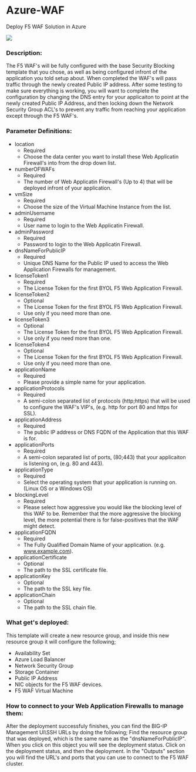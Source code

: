 # Azure-WAF
Deploy F5 WAF Solution in Azure  

<a href="https://portal.azure.com/#create/Microsoft.Template/uri/https%3A%2F%2Fraw.githubusercontent.com%2Ff5devcentral%2Ff5-azure-waf-community%2Fmaster%2Fazuredeploy.json" target="_blank">
    <img src="http://azuredeploy.net/deploybutton.png"/>
</a>

### Description:
The F5 WAF's will be fully configured with the base Security Blocking template that you chose, as well as being configured infront of the application you told setup about.  When completed the WAF's will pass traffic through the newly created Public IP address.  After some testing to make sure everything is working, you will want to complete the configuration by changing the DNS entry for your applicaiton to point at the newly created Public IP Address, and then locking down the Network Security Group ACL's to prevent any traffic from reaching your application except through the F5 WAF's.

### Parameter Definitions: ###

* location
  * Required
  * Choose the data center you want to install these Web Applicatin Firewall's into from the drop down list.
* numberOFWAFs
  * Required
  * The number of Web Applicatin Firewall's (Up to 4) that will be deployed infront of your application.
* vmSize
  * Required
  * Choose the size of the Virtual Machine Instance from the list.
* adminUsername
  * Required
  * User name to login to the Web Applicatin Firewall.
* adminPassword
  * Required
  * Password to login to the Web Applicatin Firewall.
* dnsNameForPublicIP
  * Required
  * Unique DNS Name for the Public IP used to access the Web Application Firewalls for management.
* licenseToken1
  * Required
  * The License Token for the first BYOL F5 Web Application Firewall.
* licenseToken2
  * Optional
  * The License Token for the first BYOL F5 Web Application Firewall.
  * Use only if you need more than one.
* licenseToken3
  * Optional
  * The License Token for the first BYOL F5 Web Application Firewall.
  * Use only if you need more than one.
* licenseToken4
  * Optional
  * The License Token for the first BYOL F5 Web Application Firewall.
  * Use only if you need more than one.
* applicationName
  * Required
  * Please provide a simple name for your application.
* applicationProtocols
  * Required
  * A semi-colon separated list of protocols (http;https) that will be used to configure the WAF's VIP's, (e.g. http for port 80 and https for SSL).
* applicationAddress
  * Required
  * The public IP address or DNS FQDN of the Application that this WAF is for.
* applicationPorts
  * Required
  * A semi-colon separated list of ports, (80;443) that your applicaiton is listening on, (e.g. 80 and 443).
* applicationType
  * Required
  * Select the operating system that your application is running on. (Linux OS or a Windows OS)
* blockingLevel
  * Required
  * Please select how aggressive you would like the blocking level of this WAF to be.  Remember that the more aggressive the blocking level, the more potential there is for false-positives that the WAF might detect.
* applicationFQDN
  * Required
  * The Fully Qualified Domain Name of your application. (e.g. www.example.com).
* applicationCertificate
  * Optional
  * The path to the SSL certificate file.
* applicationKey
  * Optional
  * The path to the SSL key file.
* applicationChain
  * Optional
  * The path to the SSL chain file.


### What get's deployed:

This template will create a new resource group, and inside this new resource group it will configure the following;

* Availability Set
* Azure Load Balancer
* Network Security Group
* Storage Container
* Public IP Address
* NIC objects for the F5 WAF devices.
* F5 WAF Virtual Machine

### How to connect to your Web Application Firewalls to manage them:

After the deployment successfuly finishes, you can find the BIG-IP Management UI\SSH URLs by doing the following;  Find the resource group that was deployed, which is the same name as the "dnsNameForPublicIP".  When you click on this object you will see the deployment status.  Click on the deployment status, and then the deployment.  In the "Outputs" section you will find the URL's and ports that you can use to connect to the F5 WAF cluster. 